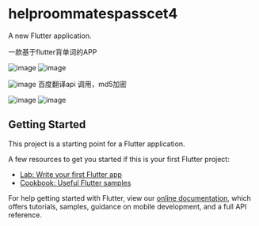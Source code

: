 # helproommatespasscet4

A new Flutter application.

一款基于flutter背单词的APP

![image](https://user-images.githubusercontent.com/69035201/154077652-260f7ec7-0290-4e6b-a028-f542ca1ae6ad.png)
![image](https://user-images.githubusercontent.com/69035201/154077685-e9f6a714-de24-4b6b-99ba-76635e840f61.png)

![image](https://user-images.githubusercontent.com/69035201/154077720-240d3031-b19b-4269-a908-f22ff91ac03f.png)
百度翻译api 调用，md5加密

![image](https://user-images.githubusercontent.com/69035201/154077735-e5799a5a-665b-4220-8b8b-2e4f12f7a2b6.png)
![image](https://user-images.githubusercontent.com/69035201/154077744-77856ea4-1db3-4e11-b7fe-c4002c0aed0e.png)





## Getting Started

This project is a starting point for a Flutter application.

A few resources to get you started if this is your first Flutter project:

- [Lab: Write your first Flutter app](https://flutter.dev/docs/get-started/codelab)
- [Cookbook: Useful Flutter samples](https://flutter.dev/docs/cookbook)

For help getting started with Flutter, view our
[online documentation](https://flutter.dev/docs), which offers tutorials,
samples, guidance on mobile development, and a full API reference.
